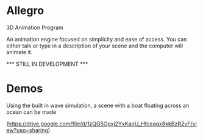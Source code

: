 # Allegro
3D Animation Program

An animation engine focused on simplicity and ease of access. You can either talk or type in a description of your scene and the computer will animate it.

*** STILL IN DEVELOPMENT ***

# Demos
Using the built in wave simulation, a scene with a boat floating across an ocean can be made

(https://drive.google.com/file/d/1zQG5Ogxj2YxKaoU_Hfceagx8kkBzR2vF/view?usp=sharing)
